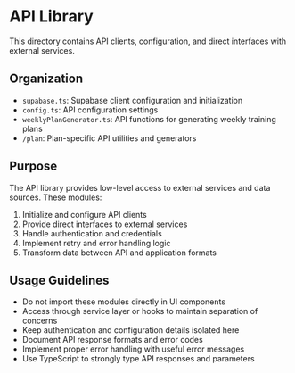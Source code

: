 # API Library

This directory contains API clients, configuration, and direct interfaces with external services.

## Organization

- `supabase.ts`: Supabase client configuration and initialization
- `config.ts`: API configuration settings
- `weeklyPlanGenerator.ts`: API functions for generating weekly training plans
- `/plan`: Plan-specific API utilities and generators

## Purpose

The API library provides low-level access to external services and data sources. These modules:

1. Initialize and configure API clients
2. Provide direct interfaces to external services
3. Handle authentication and credentials
4. Implement retry and error handling logic
5. Transform data between API and application formats

## Usage Guidelines

- Do not import these modules directly in UI components
- Access through service layer or hooks to maintain separation of concerns
- Keep authentication and configuration details isolated here
- Document API response formats and error codes
- Implement proper error handling with useful error messages
- Use TypeScript to strongly type API responses and parameters 